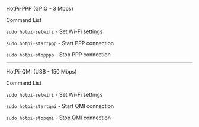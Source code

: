 HotPi-PPP (GPIO - 3 Mbps)

Command List

`sudo hotpi-setwifi` - Set Wi-Fi settings

`sudo hotpi-startppp` - Start PPP connection

`sudo hotpi-stopppp` - Stop PPP connection

--------------------------------------------

HotPi-QMI (USB - 150 Mbps)

Command List

`sudo hotpi-setwifi` - Set Wi-Fi settings

`sudo hotpi-startqmi` - Start QMI connection

`sudo hotpi-stopqmi` - Stop QMI connection

